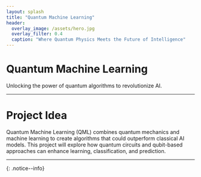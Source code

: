 ```yaml
---
layout: splash
title: "Quantum Machine Learning"
header:
  overlay_image: /assets/hero.jpg
  overlay_filter: 0.4
  caption: "Where Quantum Physics Meets the Future of Intelligence"
---
```


<div class="hero-content">
  <h1 class="hero-title">Quantum Machine Learning</h1>
  <p class="hero-tagline">Unlocking the power of quantum algorithms to revolutionize AI.</p>
  <p>
  </p>
</div>

---

# **Project Idea**
Quantum Machine Learning (QML) combines quantum mechanics and machine learning to create algorithms that could outperform classical AI models. This project will explore how quantum circuits and qubit-based approaches can enhance learning, classification, and prediction.
  
---

{: .notice--info}

